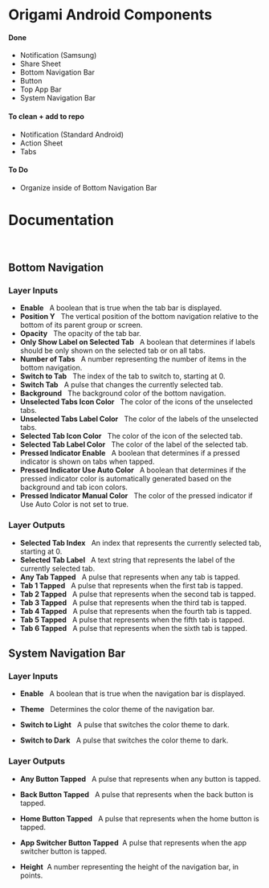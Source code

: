 # Origami Android Components

#### Done
- Notification (Samsung)
- Share Sheet
- Bottom Navigation Bar
- Button
- Top App Bar
- System Navigation Bar

#### To clean + add to repo
- Notification (Standard Android)
- Action Sheet
- Tabs

#### To Do
- Organize inside of Bottom Navigation Bar

# Documentation

&nbsp;

## Bottom Navigation

### Layer Inputs

* **Enable**&nbsp;&nbsp; A boolean that is true when the tab bar is displayed.
* **Position Y**&nbsp;&nbsp; The vertical position of the bottom navigation relative to the bottom of its parent group or screen.
* **Opacity**&nbsp;&nbsp; The opacity of the tab bar.
* **Only Show Label on Selected Tab**&nbsp;&nbsp; A boolean that determines if labels should be only shown on the selected tab or on all tabs.
* **Number of Tabs**&nbsp;&nbsp; A number representing the number of items in the bottom navigation.
* **Switch to Tab**&nbsp;&nbsp; The index of the tab to switch to, starting at 0.
* **Switch Tab**&nbsp;&nbsp; A pulse that changes the currently selected tab.
* **Background**&nbsp;&nbsp; The background color of the bottom navigation.
* **Unselected Tabs Icon Color**&nbsp;&nbsp; The color of the icons of the unselected tabs.
* **Unselected Tabs Label Color**&nbsp;&nbsp; The color of the labels of the unselected tabs.
* **Selected Tab Icon Color**&nbsp;&nbsp; The color of the icon of the selected tab.
* **Selected Tab Label Color**&nbsp;&nbsp; The color of the label of the selected tab.
* **Pressed Indicator Enable**&nbsp;&nbsp; A boolean that determines if a pressed indicator is shown on tabs when tapped.
* **Pressed Indicator Use Auto Color**&nbsp;&nbsp; A boolean that determines if the pressed indicator color is automatically generated based on the background and tab icon colors.
* **Pressed Indicator Manual Color**&nbsp;&nbsp; The color of the pressed indicator if Use Auto Color is not set to true.

### Layer Outputs

* **Selected Tab Index**&nbsp;&nbsp; An index that represents the currently selected tab, starting at 0.
* **Selected Tab Label**&nbsp;&nbsp; A text string that represents the label of the currently selected tab.
* **Any Tab Tapped**&nbsp;&nbsp; A pulse that represents when any tab is tapped.
* **Tab 1 Tapped**&nbsp;&nbsp; A pulse that represents when the first tab is tapped.
* **Tab 2 Tapped**&nbsp;&nbsp; A pulse that represents when the second tab is tapped.
* **Tab 3 Tapped**&nbsp;&nbsp; A pulse that represents when the third tab is tapped.
* **Tab 4 Tapped**&nbsp;&nbsp; A pulse that represents when the fourth tab is tapped.
* **Tab 5 Tapped**&nbsp;&nbsp; A pulse that represents when the fifth tab is tapped.
* **Tab 6 Tapped**&nbsp;&nbsp; A pulse that represents when the sixth tab is tapped.

## System Navigation Bar 

### Layer Inputs

* **Enable**&nbsp;&nbsp; A boolean that is true when the navigation bar is displayed.

* **Theme**&nbsp;&nbsp; Determines the color theme of the navigation bar.

* **Switch to Light**&nbsp;&nbsp; A pulse that switches the color theme to dark.

* **Switch to Dark**&nbsp;&nbsp; A pulse that switches the color theme to dark.

### Layer Outputs

* **Any Button Tapped**&nbsp;&nbsp; A pulse that represents when any button is tapped.

* **Back Button Tapped**&nbsp;&nbsp; A pulse that represents when the back button is tapped.

* **Home Button Tapped**&nbsp;&nbsp; A pulse that represents when the home button is tapped.

* **App Switcher Button Tapped**&nbsp;&nbsp;A pulse that represents when the app switcher button is tapped.

* **Height**&nbsp;&nbsp;A number representing the height of the navigation bar, in points.